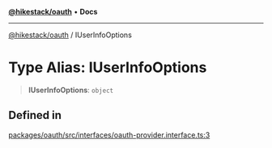 [**@hikestack/oauth**](/official/reference/oauth/index.md) • **Docs**

***

[@hikestack/oauth](/official/reference/oauth/globals.md) / IUserInfoOptions

# Type Alias: IUserInfoOptions

> **IUserInfoOptions**: `object`

## Defined in

[packages/oauth/src/interfaces/oauth-provider.interface.ts:3](https://github.com/hikestack/hike/blob/52383186e258bf337fb21483cef3f6798e622fe1/packages/oauth/src/interfaces/oauth-provider.interface.ts#L3)

